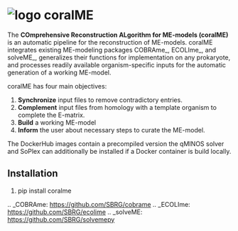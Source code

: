 ![logo](https://github.com/jdtibochab/coralme/blob/main/docs/logo.png)
coralME
=======

The **COmprehensive Reconstruction ALgorithm for ME-models (coralME)** is an automatic pipeline for the reconstruction of ME-models. coralME integrates existing ME-modeling packages COBRAme_, ECOLIme_, and solveME_, generalizes their functions for implementation on any prokaryote, and processes readily available organism-specific inputs for the automatic generation of a working ME-model.

coralME has four main objectives:

1. **Synchronize** input files to remove contradictory entries.
2. **Complement** input files from homology with a template organism to complete the E-matrix.
3. **Build** a working ME-model
4. **Inform** the user about necessary steps to curate the ME-model.

The DockerHub images contain a precompiled version the qMINOS solver and SoPlex can additionally be installed if a Docker container is build locally.

Installation
------------

1. pip install coralme


.. _COBRAme: https://github.com/SBRG/cobrame
.. _ECOLIme: https://github.com/SBRG/ecolime
.. _solveME: https://github.com/SBRG/solvemepy